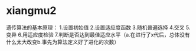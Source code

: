 # xiangmu2
遗传算法的基本原理：
1.设置初始值
2.设置适应度函数
3.随机普遍选择
4.交叉
5.变异
6.用适应度检验
7.判断是否达到最佳适应水平（a.在进行了x代后，总体没有什么太大改变b.事先为算法定义好了进化的次数）
